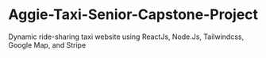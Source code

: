 # Aggie-Taxi-Senior-Capstone-Project
Dynamic ride-sharing taxi website using ReactJs, Node.Js, Tailwindcss, Google Map, and Stripe

